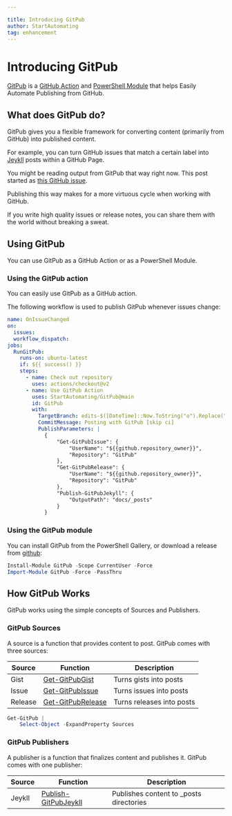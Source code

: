 ```yaml
---

title: Introducing GitPub
author: StartAutomating
tag: enhancement
---
```

# Introducing GitPub

[GitPub](https://github.com/StartAutomating/GitPub) is a [GitHub Action](https://github.com/marketplace/actions/usegitpub) and [PowerShell Module](https://www.powershellgallery.com/packages/GitPub/) that helps Easily Automate Publishing from GitHub.

## What does GitPub do?

GitPub gives you a flexible framework for converting content (primarily from GitHub) into published content.

For example, you can turn GitHub issues that match a certain label into [Jeykll](https://jekyllrb.com/) posts within a GitHub Page.

You might be reading output from GitPub that way right now.  This post started as [this GitHub issue](https://github.com/StartAutomating/GitPub/issues/1).

Publishing this way makes for a more virtuous cycle when working with GitHub.

If you write high quality issues or release notes, you can share them with the world without breaking a sweat.

## Using GitPub

You can use GitPub as a GitHub Action or as a PowerShell Module.

### Using the GitPub action

You can easily use GitPub as a GitHub action.

The following workflow is used to publish GitPub whenever issues change:

```yaml
name: OnIssueChanged
on:
  issues:
  workflow_dispatch:
jobs:
  RunGitPub:
    runs-on: ubuntu-latest
    if: ${{ success() }}
    steps:
      - name: Check out repository
        uses: actions/checkout@v2
      - name: Use GitPub Action
        uses: StartAutomating/GitPub@main
        id: GitPub
        with:
          TargetBranch: edits-$([DateTime]::Now.ToString("o").Replace(":","-"))
          CommitMessage: Posting with GitPub [skip ci]
          PublishParameters: |
            {
                "Get-GitPubIssue": {
                    "UserName": "${{github.repository_owner}}",
                    "Repository": "GitPub"
                },
                "Get-GitPubRelease": {
                    "UserName": "${{github.repository_owner}}",
                    "Repository": "GitPub"
                },
                "Publish-GitPubJekyll": {
                    "OutputPath": "docs/_posts"
                }
            }
```

### Using the GitPub module

You can install GitPub from the PowerShell Gallery, or download a release from [github](https://github.com/StartAutomating/GitPub):

~~~PowerShell
Install-Module GitPub -Scope CurrentUser -Force
Import-Module GitPub -Force -PassThru
~~~

## How GitPub Works

GitPub works using the simple concepts of Sources and Publishers.

### GitPub Sources

A source is a function that provides content to post.  GitPub comes with three sources:

|Source|Function|Description|
|-|-|-|
|Gist       | [Get-GitPubGist](https://gitpub.start-automating.com/Get-GitPubGist)         | Turns gists into posts      |
|Issue     | [Get-GitPubIssue](https://gitpub.start-automating.com/Get-GitPubIssue)       | Turns issues into posts    |
|Release | [Get-GitPubRelease](https://gitpub.start-automating.com/Get-GitPubRelease)   | Turns releases into posts |

~~~PowerShell
Get-GitPub |
    Select-Object -ExpandProperty Sources
~~~

### GitPub Publishers

A publisher is a function that finalizes content and publishes it.  GitPub comes with one publisher:

|Source|Function|Description|
|-|-|-|
|Jeykll    | [Publish-GitPubJeykll](https://gitpub.start-automating.com/Publish-GitPubJeykll) | Publishes content to _posts directories    |
